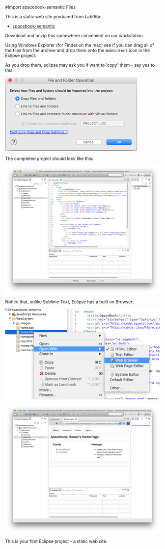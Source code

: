 #Import spacebook-semantic Files

This is a static web site produced from Lab06a:

- [spacebook-semantic](archives/spacebook-semantic.zip)

Download and unzip this somewhere convenient on our workstation.

Using Windows Explorer (for Finder on the mac) see if you can drag all of the files from the archive and drop them onto the `WebContent` icon in the Eclipse project:

As you drop them, eclipse may ask you if want to 'copy' them - say yes to this:

![](img/27.png)

The completed project should look like this:

![](img/28.png)

Notice that, unlike Sublime Text, Eclipse has a built on Browser:

![](img/29.png)

![](img/30.png)

This is your first Eclipse project - a static web site.